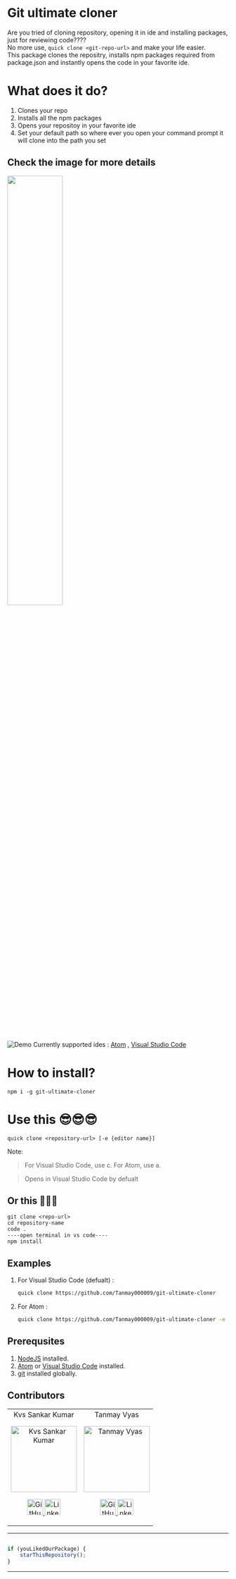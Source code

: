 # Git ultimate cloner


Are you tried of cloning repository, opening it in ide and installing packages, just for reviewing code????
<br>
No more use,  `quick clone <git-repo-url>` and make your life easier.
<br>
This package clones the repositry, installs npm packages required from package.json and instantly opens the code in your favorite ide.

# What does it do?
1. Clones your repo
2. Installs all the npm packages
3. Opens your repositoy in your favorite ide
4. Set your default path so where ever you open your command prompt it will clone into the path you set
 
## Check the image for more details

<img src="https://user-images.githubusercontent.com/55633494/136370624-da565247-67b9-4132-9e87-55de2910cecf.png" height="50%"/>


![Demo](https://user-images.githubusercontent.com/70322519/134666741-7c2f2d97-dc34-4296-9e30-2f3ad4aa891e.jpeg)
Currently supported ides : [Atom](https://atom.io/) , [Visual Studio Code](https://code.visualstudio.com/download) 

# How to install?

    npm i -g git-ultimate-cloner


# Use this 😎😎😎

    quick clone <repository-url> [-e {editor name}]
    
   Note:
   > For Visual Studio Code, use c. For Atom, use a.
   
   > Opens in Visual Studio Code by defualt
    
## Or this 🥵🥵🥵
    
    git clone <repo-url>
    cd repository-name
    code .
    ----open terminal in vs code----
    npm install

## Examples
1. For Visual Studio Code (defualt) :
   ```sh
   quick clone https://github.com/Tanmay000009/git-ultimate-cloner
   ```
2. For Atom :
   ```sh
   quick clone https://github.com/Tanmay000009/git-ultimate-cloner -e a
   ```

## Prerequsites

1.  [NodeJS](https://nodejs.org/en/) installed.
2.  [Atom](https://atom.io/) or [Visual Studio Code](https://code.visualstudio.com/download) installed.
3.  [git](https://git-scm.com/) installed globally.

## Contributors

<table>
	<tr align="center">
		<td>
		Kvs Sankar Kumar
		<p align="center">
			<img src = "https://user-images.githubusercontent.com/70322519/135128594-9d853a7c-c501-4c8d-9943-ac984569ae7f.png" width="150" height="150" alt="Kvs Sankar Kumar">
		</p>
			<p align="center">
				<a href = "https://github.com/kvssankar">
					<img src = "http://www.iconninja.com/files/241/825/211/round-collaboration-social-github-code-circle-network-icon.svg" width="36" height = "36" alt="GitHub"/>
				</a>
				<a href = "https://www.linkedin.com/in/sankarkvs/">
					<img src = "http://www.iconninja.com/files/863/607/751/network-linkedin-social-connection-circular-circle-media-icon.svg" width="36" height="36" alt="LinkedIn"/>
				</a>
			</p>
		</td>
        <td>
		Tanmay Vyas
		<p align="center">
			<img src = "https://user-images.githubusercontent.com/70322519/135129327-554cead3-1245-4024-95e8-7d704341ab63.png" width="150" height="150" alt="Tanmay Vyas">
		</p>
			<p align="center">
				<a href = "https://github.com/Tanmay000009">
					<img src = "http://www.iconninja.com/files/241/825/211/round-collaboration-social-github-code-circle-network-icon.svg" width="36" height = "36" alt="GitHub"/>
				</a>
				<a href = "https://www.linkedin.com/in/tanmay-vyas-09/">
					<img src = "http://www.iconninja.com/files/863/607/751/network-linkedin-social-connection-circular-circle-media-icon.svg" width="36" height="36" alt="LinkedIn"/>
				</a>
			</p>
		</td>
    </tr>
</table>

---------

```javascript

if (youLikedOurPackage) {
    starThisRepository();
}

```

-----------
